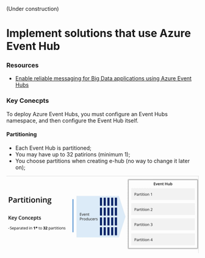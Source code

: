 (Under construction)
# Implement solutions that use Azure Event Hub

### Resources
* [Enable reliable messaging for Big Data applications using Azure Event Hubs](https://docs.microsoft.com/en-us/learn/modules/enable-reliable-messaging-for-big-data-apps-using-event-hubs/1-introduction)

### Key Conecpts
To deploy Azure Event Hubs, you must configure an Event Hubs namespace, and then configure the Event Hub itself.

#### Partitioning
- Each Event Hub is partitioned;
- You may have up to 32 patirions (minimum 1);
- You choose partitions when creating e-hub (no way to change it later on);

![](../../images/event_hub.gif)



